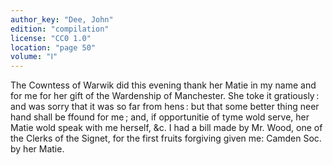 ```yaml
---
author_key: "Dee, John"
edition: "compilation"
license: "CC0 1.0"
location: "page 50"
volume: "Ⅰ"
---
```

The Cowntess of Warwik did this evening thank her Matie in my name and for me
for her gift of the Wardenship of Manchester. She toke it gratiously : and was
sorry that it was so far from hens : but that some better thing neer hand shall
be ffound for me ; and, if opportunitie of tyme wold serve, her Matie wold
speak with me herself, &c. I had a bill made by Mr. Wood, one of the Clerks of
the Signet, for the first fruits forgiving given me: Camden Soc. by her Matie.
